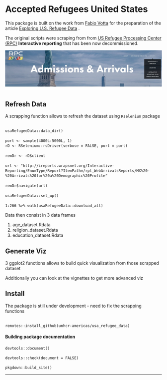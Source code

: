 Accepted Refugees United States
================


This package is built on the work from [Fabio Votta](https://favstats.eu) for the preparation of the article [Exploring U.S. Refugee Data](https://favstats.eu/post/exploring_us_refugee_data/) . 


The original scripts were scraping from from [US Refugee Processing Center (RPC)](https://www.wrapsnet.org/admissions-and-arrivals/) __Interactive reporting__ that has been now decommissioned.


![ ](inst/refdata.jpg?raw=true "Refugee Processing Center")



## Refresh Data

A scrapping function allows to refresh the dataset using `Rselenium` package

```{r}

usaRefugeeData::data_dir()

port <- sample(4000L:5000L, 1)
rD <- RSelenium::rsDriver(verbose = FALSE, port = port)

remDr <- rD$client

url <- "http://ireports.wrapsnet.org/Interactive-Reporting/EnumType/Report?ItemPath=/rpt_WebArrivalsReports/MX%20-%20Arrivals%20for%20a%20Demographic%20Profile"

remDr$navigate(url)

usaRefugeeData::set_up()

1:266 %>% walk(usaRefugeeData::download_all)

```
Data then consist in 3 data frames

 1. age_dataset.Rdata
 2. religion_dataset.Rdata
 3. education_dataset.Rdata

## Generate Viz

3 ggplot2 functions allows to build quick visualization  from those scrapped dataset

Additionally you can look at the vignettes to get more advanced viz

## Install

The package is still under development - need to fix the scrapping functions

```{r}

remotes::install_github(unhcr-americas/usa_refugee_data)

```

#### Building package documentation 

`devtools::document()`

`devtools::check(document = FALSE)`

`pkgdown::build_site()`

------------